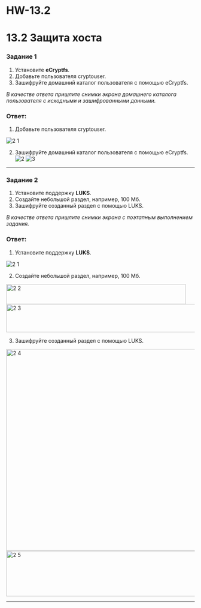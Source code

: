 # HW-13.2
# 13.2 Защита хоста

### Задание 1

1. Установите **eCryptfs**.
2. Добавьте пользователя cryptouser.
3. Зашифруйте домашний каталог пользователя с помощью eCryptfs.

*В качестве ответа  пришлите снимки экрана домашнего каталога пользователя с исходными и зашифрованными данными.*  

### Ответ:

1. Добавьте пользователя cryptouser.

![2 1](https://github.com/user-attachments/assets/a286e16d-33b5-438e-8580-1d72e4d72929)


2. Зашифруйте домашний каталог пользователя с помощью eCryptfs.
![2](https://github.com/user-attachments/assets/153573e0-8a56-4fe7-a5cc-81427bb776ee)
![3](https://github.com/user-attachments/assets/d7fa307e-0123-4723-a828-90aae1a612f3)


---

### Задание 2

1. Установите поддержку **LUKS**.
2. Создайте небольшой раздел, например, 100 Мб.
3. Зашифруйте созданный раздел с помощью LUKS.

*В качестве ответа пришлите снимки экрана с поэтапным выполнением задания.*

### Ответ:

1. Установите поддержку **LUKS**.

![2 1](https://github.com/user-attachments/assets/52f28bf9-cd3e-4bf9-86ef-1bffeaf77d89)

2. Создайте небольшой раздел, например, 100 Мб.
   
<img width="480" height="53" alt="2 2" src="https://github.com/user-attachments/assets/588b8e7d-297c-4939-a708-a49c93176d72" />
<img width="591" height="75" alt="2 3" src="https://github.com/user-attachments/assets/c82e1a1c-bee7-4028-a92c-0e629a481f94" />

3. Зашифруйте созданный раздел с помощью LUKS.

<img width="1038" height="538" alt="2 4" src="https://github.com/user-attachments/assets/c62d3924-dff7-4821-b6f5-88c9f6b0e5c3" />
<img width="520" height="121" alt="2 5" src="https://github.com/user-attachments/assets/8f9ed285-c3b9-4820-a6d3-443e9284e888" />

---
